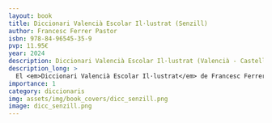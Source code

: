 ```yaml
---
layout: book
title: Diccionari Valencià Escolar Il·lustrat (Senzill)
author: Francesc Ferrer Pastor
isbn: 978-84-96545-35-9
pvp: 11.95€
year: 2024
description: Diccionari Valencià Escolar Il·lustrat (Valencià - Castellà)
description_long: >
  El <em>Diccionari Valencià Escolar Il·lustrat</em> de Francesc Ferrer Pastor és una eina fonamental per a estudiants i docents. Aquest diccionari ofereix una doble funció: d'una banda, proporciona la traducció i definició clara i precisa de paraules en valencià; de l'altra, inclou il·lustracions que faciliten la comprensió visual dels termes. Aquest diccionari és ideal per a l'aprenentatge a les escoles. Francesc Ferrer Pastor, reconegut lexicògraf, va elaborar aquesta obra amb rigor i passió per la llengua, fent-la accessible i atractiva per als joves lectors.
importance: 1
category: diccionaris
img: assets/img/book_covers/dicc_senzill.png
image: dicc_senzill.png
---
```

